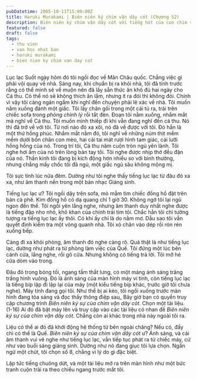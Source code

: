 ```yaml
---
pubDatetime: 2005-10-11T15:00:00Z
title: Haruki Murakami | Biên niên ký chim vặn dây cót (Chương 52)
description: Biên niên ký chim vặn dây cót với tiếng hót của con chim vặn dây cót chỉ vang lên vào những thời khắc quyết định, khi con người tỉnh thức những tiếng lòng thầm kín.
featured: false
draft: false
tags:
  - thu vien
  - van hoc nhat ban
  - haruki murakami
  - bien nien ky chim van day cot
---
```


Lục lạc Suốt ngày hôm đó tôi ngồi đọc về Mãn Châu quốc. Chẳng việc gì phải vội quay về nhà. Sáng nay, khi chuẩn bị ra khỏi nhà, tôi đã tính trước rằng có thể mình sẽ về muộn nên đã lấy sẵn thức ăn khô đủ hai ngày cho Cá thu. Có thể nó sẽ không thích ăn lắm, nhưng ít ra đói thì không đói. Chính vì vậy tôi càng ngán ngẩm khi nghĩ đến chuyện phải lê xác về nhà. Tôi muốn nằm xuống đánh một giấc. Tôi lấy chăn gối trong một cái tủ ra, trải trên chiếc sofa trong _phòng chỉnh lý_ rồi tắt đèn. Đoạn tôi nằm xuống, nhắm mắt mà nghĩ về Cá thu. Tôi muốn mình thiếp đi khi vẫn đang nghĩ đến cá thu. Nó thì đã trở về với tôi. Từ nơi nào đó xa xôi, nó đã về được với tôi. Đó hẳn là một thứ hồng phúc. Nhắm mắt nằm đó, tôi nghĩ về những núm thịt mềm mềm dưới bốn chân con mèo, hai cái tai mát rượi hình tam giác, cái lưỡi hồng hồng của nó. Trong trí tôi, Cá thu năm cuộn tròn ngủ yên lành. Tôi nghe hơi ấm của nó trên lòng bàn tay tôi. Tôi nghe được nhịp thở đều đặn của nó. Thần kinh tôi đang bị kích động hơn nhiều so với bình thường, nhưng chẳng mấy chốc tôi đã ngủ, một giấc ngủ sâu không mộng mị.

Tôi sực tỉnh lúc nửa đêm. Dường như tôi nghe thấy tiếng lục lạc từ đâu đó xa xa, như âm thanh nền trong một bản nhạc Giáng sinh.

Tiếng lục lạc ư? Tôi ngồi dậy trên sofa, mò mẫm tìm chiếc đồng hồ đặt trên bàn cà phê. Kim đồng hồ có dạ quang chỉ 1 giờ 30. Không ngờ tôi lại ngủ ngon đến thế. Tôi ngồi yên lắng nghe, nhưng âm thanh duy nhất nghe được là tiếng đập nho nhỏ, khô khan của chính trái tim tôi. Chắc hẳn tôi chỉ tưởng tượng ra tiếng lục lạc ấy thôi. Có khi ấy chỉ là do nằm mơ. Dẫu sao tôi vẫn quyết định kiểm tra một vòng quanh nhà. Tôi xỏ chân vào dép rồi rón rén xuống bếp.

Càng đi xa khỏi phòng, âm thanh đó nghe càng rõ. Quả thật là như tiếng lục lạc, dường như phát ra từ phòng làm việc của Quế. Tôi đứng một lúc bên cánh cửa, lắng nghe, rồi gõ cửa. Nhưng không có tiếng trả lời. Tôi mở hé cửa dòm vào trong.

Đâu đó trong bóng tối, ngang tầm thắt lưng, có một mảng ánh sáng trăng trắng hình vuông. Đó là ánh sáng của màn hình máy vi tính, còn tiếng lục lạc là tiếng bíp lặp đi lặp lại của máy (một kiểu tiếng bíp khác, trước giờ tôi chưa nghe). Máy tính đang gọi tôi. Như thể bị ai kéo, tôi ngồi xuống trước màn hình đang tỏa sáng và đọc thấy thông điệp sau_ Bây giờ bạn có quyền truy cập chương trình _Biên niên ký sự của chim vặn dây cót_. Chọn một tài liệu. (1-16) Ai đó đã bật máy lên và truy cập vào các tài liệu có nhan đề _Biên niên ký sự của chim vặn dây cót_. Chẳng còn ai khác trong nhà này ngoài tôi ra.

Liệu có thể ai đó đã khởi động hệ thống từ bên ngoài chăng? Nếu có, đấy chỉ có thể là Quế. _Biên niên ký sự của chim vặn dây cót_ ư? Ánh sáng, và cái âm thanh vui vẻ nghe như tiếng lục lạc, vẫn tiếp tục phát ra từ chiếc máy, cứ như vào buổi sáng giáng sinh. Dường như nó đang giục tôi lựa chọn. Ngần ngừ một chút, tôi chọn số 8, chẳng vì lý do gì đặc biệt.

Lập tức tiếng chuông dứt, và một tài liệu mở ra trên màn hình như một bức tranh cuộn trải ra theo chiều ngang trước mắt tôi.
